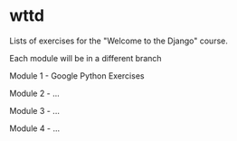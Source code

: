 # wttd
Lists of exercises for the "Welcome to the Django" course.

Each module will be in a different branch

Module 1 - Google Python Exercises

Module 2 - ...

Module 3 - ...

Module 4 - ...
